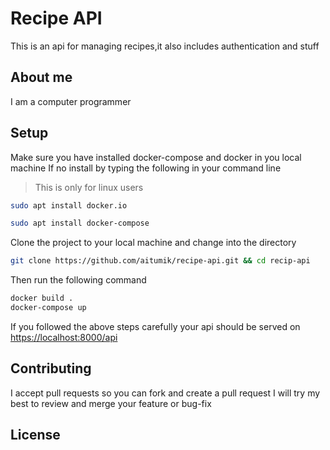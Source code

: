 # Recipe API
This is an api for managing recipes,it also includes authentication and stuff

## About me
I am a computer programmer

## Setup
Make sure you have installed docker-compose and docker in you local machine
If no install by typing the following in your command line
> This is only for linux users
```bash
sudo apt install docker.io
```

```bash
sudo apt install docker-compose
```
Clone the project to your local machine and change into the directory
```bash
git clone https://github.com/aitumik/recipe-api.git && cd recip-api
```
Then run the following command
```bash 
docker build .
docker-compose up
```

If you followed the above steps carefully your api should be served on [https://localhost:8000/api](localhost)

## Contributing
I accept pull requests so you can fork and create a pull request I will try my best to review and merge your feature or bug-fix

## License
